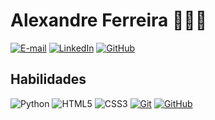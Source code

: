 # Alexandre Ferreira 🧑🏻‍💻 

[![E-mail](https://img.shields.io/badge/-Email-000?style=for-the-badge&logo=gmail)](mailto:alexandreafb45@gmail.com)
[![LinkedIn](https://img.shields.io/badge/LinkedIn-000?style=for-the-badge&logo=linkedin&logoColor=0E76A8)](https://www.linkedin.com/in/alexandre-ferreira-7914731ba/)
[![GitHub](https://img.shields.io/badge/GitHub-000?style=for-the-badge&logo=github)](https://github.com/AleFerreiraa)


## Habilidades

![Python](https://img.shields.io/badge/Python-000?style=for-the-badge&logo=python)
![HTML5](https://img.shields.io/badge/HTML5-E34F26?style=for-the-badge&logo=html5&logoColor=white)
![CSS3](https://img.shields.io/badge/CSS3-1572B6?style=for-the-badge&logo=css3&logoColor=white)
[![Git](https://img.shields.io/badge/Git-000?style=for-the-badge&logo=git&logoColor=E94D5F)](https://git-scm.com/doc) 
[![GitHub](https://img.shields.io/badge/GitHub-000?style=for-the-badge&logo=github&logoColor=30A3DC)](https://docs.github.com/)

<!--
## GitHub Stats

![GitHub Stats](https://github-readme-stats.vercel.app/api?username=AleFerreiraa&theme=transparent&bg_color=000&border_color=30A3DC&show_icons=true&icon_color=30A3DC&title_color=E94D5F&text_color=FFF)
[![GitHub Streak](https://streak-stats.demolab.com/?user=AleFerreiraa&theme=bear&background=000&border=30A3DC&dates=FFF)](https://git.io/streak-stats)
![Top Langs](https://github-readme-stats-git-masterrstaa-rickstaa.vercel.app/api/top-langs/?username=AleFerreiraa&layout=compact&bg_color=000&border_color=30A3DC&title_color=E94D5F&text_color=FFF)
-->

